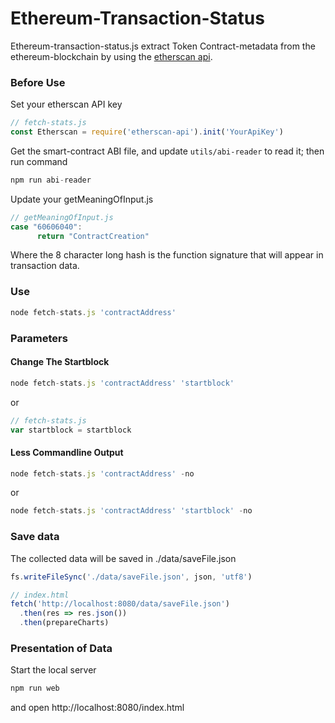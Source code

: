 # Ethereum-Transaction-Status

Ethereum-transaction-status.js extract Token Contract-metadata from the ethereum-blockchain by using the [etherscan api](https://github.com/sebs/etherscan-api).

### Before Use

Set your etherscan API key

```javascript
// fetch-stats.js
const Etherscan = require('etherscan-api').init('YourApiKey')
```

Get the smart-contract ABI file, and update `utils/abi-reader` to read it; then run command

```javascript
npm run abi-reader
```

Update your getMeaningOfInput.js

```javascript
// getMeaningOfInput.js
case "60606040":
      return "ContractCreation"
```

Where the 8 character long hash is the function signature that will appear in transaction data.

### Use

```javascript
node fetch-stats.js 'contractAddress'
```

### Parameters

#### Change The Startblock

```javascript
node fetch-stats.js 'contractAddress' 'startblock'
```

or

```javascript
// fetch-stats.js
var startblock = startblock
```

#### Less Commandline Output

```javascript
node fetch-stats.js 'contractAddress' -no
```

or

```javascript
node fetch-stats.js 'contractAddress' 'startblock' -no
```

### Save data

The collected data will be saved in ./data/saveFile.json

```javascript
fs.writeFileSync('./data/saveFile.json', json, 'utf8')
```

```javascript
// index.html
fetch('http://localhost:8080/data/saveFile.json')
  .then(res => res.json())
  .then(prepareCharts)
```

### Presentation of Data

Start the local server

```javascript
npm run web
```

and open http://localhost:8080/index.html
